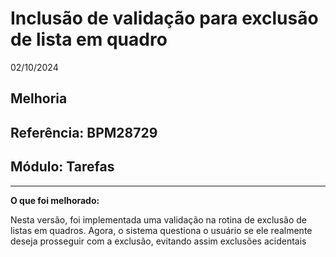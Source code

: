 # Inclusão de validação para exclusão de lista em quadro
02/10/2024
## Melhoria
## Referência: BPM28729
## Módulo: Tarefas
***

**O que foi melhorado:**

Nesta versão, foi implementada uma validação na rotina de exclusão de listas em quadros. Agora, o sistema questiona o usuário se ele realmente deseja prosseguir com a exclusão, evitando assim exclusões acidentais